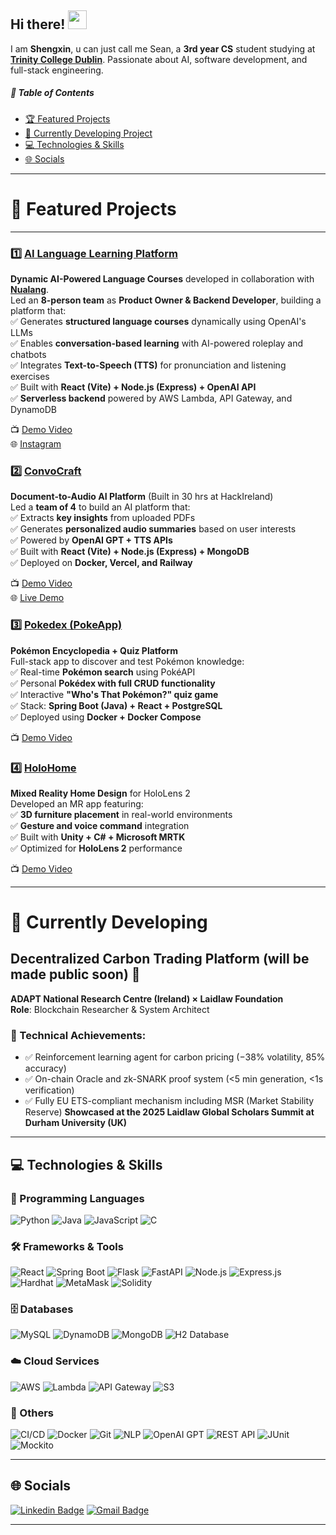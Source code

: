 ## Hi there! <img src="https://raw.githubusercontent.com/aemmadi/aemmadi/master/wave.gif" width="30">

I am **Shengxin**, u can just call me Sean, a **3rd year CS** student studying at [**Trinity College Dublin**](https://www.tcd.ie/). Passionate about AI, software development, and full-stack engineering.

##### 📌 Table of Contents
- [🏆 Featured Projects](#-featured-projects)
- [🚀 Currently Developing Project](#-currently-developing-project)
- [💻 Technologies & Skills](#-technologies--skills)
- [🌐 Socials](#-socials)

---

# 🌟 Featured Projects

---

### 1️⃣ [**AI Language Learning Platform**](https://github.com/SeanXC/ai-course-designer)   
**Dynamic AI-Powered Language Courses** developed in collaboration with [**Nualang**](https://nualang.com/).  
Led an **8-person team** as **Product Owner & Backend Developer**, building a platform that:  
✅ Generates **structured language courses** dynamically using OpenAI's LLMs  
✅ Enables **conversation-based learning** with AI-powered roleplay and chatbots  
✅ Integrates **Text-to-Speech (TTS)** for pronunciation and listening exercises  
✅ Built with **React (Vite) + Node.js (Express) + OpenAI API**  
✅ **Serverless backend** powered by AWS Lambda, API Gateway, and DynamoDB  
 
📺 [Demo Video](https://www.youtube.com/watch?v=klWX-lGwRgY)  
🌐 [Instagram](https://www.instagram.com/sweng_group7)

### 2️⃣ [**ConvoCraft**](https://github.com/SeanXC/team6) 
**Document-to-Audio AI Platform** (Built in 30 hrs at HackIreland)  
Led a **team of 4** to build an AI platform that:  
✅ Extracts **key insights** from uploaded PDFs  
✅ Generates **personalized audio summaries** based on user interests  
✅ Powered by **OpenAI GPT + TTS APIs**  
✅ Built with **React (Vite) + Node.js (Express) + MongoDB**  
✅ Deployed on **Docker, Vercel, and Railway** 
 
📺 [Demo Video](https://www.youtube.com/watch?v=ZMtT2SSPatQ)  
🌐 [Live Demo](https://t6-convocraft.vercel.app/)  

### 3️⃣ [**Pokedex (PokeApp)**](https://github.com/SeanXC/pokedex)  
**Pokémon Encyclopedia + Quiz Platform**  
Full-stack app to discover and test Pokémon knowledge:  
✅ Real-time **Pokémon search** using PokéAPI  
✅ Personal **Pokédex with full CRUD functionality**  
✅ Interactive **"Who's That Pokémon?" quiz game**  
✅ Stack: **Spring Boot (Java) + React + PostgreSQL**  
✅ Deployed using **Docker + Docker Compose**    
 
📺 [Demo Video](https://www.youtube.com/watch?v=Le-VlucOkp4)  

### 4️⃣ [**HoloHome**](https://github.com/SeanXC/HoloHome) 
**Mixed Reality Home Design** for HoloLens 2  
Developed an MR app featuring:  
✅ **3D furniture placement** in real-world environments  
✅ **Gesture and voice command** integration  
✅ Built with **Unity + C# + Microsoft MRTK**  
✅ Optimized for **HoloLens 2** performance 
 
📺 [Demo Video](https://www.youtube.com/watch?v=EPZZb_zeFfw)  

---

# 🧪 Currently Developing 

## Decentralized Carbon Trading Platform (will be made public soon) 🌱  
**ADAPT National Research Centre (Ireland) × Laidlaw Foundation**  
**Role**: Blockchain Researcher & System Architect  
### 🔧 Technical Achievements:
- ✅ Reinforcement learning agent for carbon pricing (−38% volatility, 85% accuracy)
- ✅ On-chain Oracle and zk-SNARK proof system (<5 min generation, <1s verification)
- ✅ Fully EU ETS-compliant mechanism including MSR (Market Stability Reserve)
**Showcased at the 2025 Laidlaw Global Scholars Summit at Durham University (UK)**  

---


## 💻 Technologies & Skills

### 🧠 Programming Languages
![Python](https://img.shields.io/badge/python-3670A0?style=flat&logo=python&logoColor=ffdd54)
![Java](https://img.shields.io/badge/java-%23ED8B00.svg?style=flat&logo=openjdk&logoColor=white)
![JavaScript](https://img.shields.io/badge/javascript-%23F7DF1E.svg?style=flat&logo=javascript&logoColor=black)
![C](https://img.shields.io/badge/c-%2300599C.svg?style=flat&logo=c&logoColor=white)

### 🛠 Frameworks & Tools
![React](https://img.shields.io/badge/react-%2361DAFB.svg?style=flat&logo=react&logoColor=black)
![Spring Boot](https://img.shields.io/badge/Spring%20Boot-%236DB33F.svg?style=flat&logo=spring-boot&logoColor=white)
![Flask](https://img.shields.io/badge/flask-%23000.svg?style=flat&logo=flask&logoColor=white)
![FastAPI](https://img.shields.io/badge/fastapi-%23009f00.svg?style=flat&logo=fastapi&logoColor=white)
![Node.js](https://img.shields.io/badge/node.js-6DA55F?style=flat&logo=node.js&logoColor=white)
![Express.js](https://img.shields.io/badge/Express.js-%23000000.svg?style=flat&logo=express&logoColor=white)
![Hardhat](https://img.shields.io/badge/Hardhat-%23F3C614.svg?style=flat&logo=ethereum&logoColor=black)
![MetaMask](https://img.shields.io/badge/MetaMask-F6851B?style=flat&logo=metamask&logoColor=white)
![Solidity](https://img.shields.io/badge/Solidity-%23363636.svg?style=flat&logo=solidity&logoColor=white)

### 🗄 Databases
![MySQL](https://img.shields.io/badge/mysql-%2300000f.svg?style=flat&logo=mysql&logoColor=white)
![DynamoDB](https://img.shields.io/badge/AWS%20DynamoDB-%23232F3E.svg?style=flat&logo=amazon-dynamodb&logoColor=white)
![MongoDB](https://img.shields.io/badge/MongoDB-%2347A248.svg?style=flat&logo=mongodb&logoColor=white)
![H2 Database](https://img.shields.io/badge/H2%20Database-%230092CC.svg?style=flat)

### ☁️ Cloud Services
![AWS](https://img.shields.io/badge/AWS-%23FF9900.svg?style=flat&logo=amazon-aws&logoColor=white)
![Lambda](https://img.shields.io/badge/AWS%20Lambda-%23FF9900.svg?style=flat&logo=aws-lambda&logoColor=white)
![API Gateway](https://img.shields.io/badge/AWS%20API%20Gateway-%23FF4F00.svg?style=flat&logo=amazon-api-gateway&logoColor=white)
![S3](https://img.shields.io/badge/AWS%20S3-%23232F3E.svg?style=flat&logo=amazon-s3&logoColor=white)

### 🔧 Others
![CI/CD](https://img.shields.io/badge/CI%2FCD-%23007EC6.svg?style=flat&logo=github-actions&logoColor=white)
![Docker](https://img.shields.io/badge/docker-%230db7ed.svg?style=flat&logo=docker&logoColor=white)
![Git](https://img.shields.io/badge/-Git-black?style=flat-square&logo=git)
![NLP](https://img.shields.io/badge/NLP-%2300A4CC.svg?style=flat)
![OpenAI GPT](https://img.shields.io/badge/OpenAI%20GPT-%230062DA.svg?style=flat&logo=openai&logoColor=white)
![REST API](https://img.shields.io/badge/REST%20API-%2300B4D8.svg?style=flat)
![JUnit](https://img.shields.io/badge/JUnit-25A162.svg?style=flat&logo=java&logoColor=white)
![Mockito](https://img.shields.io/badge/Mockito-%23B3B3B3.svg?style=flat)

---

## 🌐 Socials
[![Linkedin Badge](https://img.shields.io/badge/-shengxin-blue?style=flat-square&logo=Linkedin&logoColor=white&link=https://www.linkedin.com/in/shengxin-chen-b30074261/)](https://www.linkedin.com/in/shengxin-chen-b30074261/)
[![Gmail Badge](https://img.shields.io/badge/-shengxic@tcd.ie-c14438?style=flat-square&logo=Gmail&logoColor=white&link=mailto:shengxic@tcd.ie)](mailto:shengxic@tcd.ie)

---
